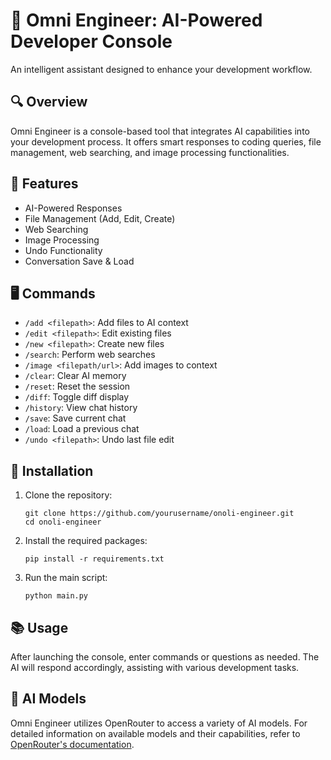 # 🧠 Omni Engineer: AI-Powered Developer Console
An intelligent assistant designed to enhance your development workflow.
## 🔍 Overview
Omni Engineer is a console-based tool that integrates AI capabilities into your development process. It offers smart responses to coding queries, file management, web searching, and image processing functionalities.
## 🌟 Features
- AI-Powered Responses
- File Management (Add, Edit, Create)
- Web Searching
- Image Processing
- Undo Functionality
- Conversation Save & Load
## 🖥️ Commands
- `/add <filepath>`: Add files to AI context
- `/edit <filepath>`: Edit existing files
- `/new <filepath>`: Create new files
- `/search`: Perform web searches
- `/image <filepath/url>`: Add images to context
- `/clear`: Clear AI memory
- `/reset`: Reset the session
- `/diff`: Toggle diff display
- `/history`: View chat history
- `/save`: Save current chat
- `/load`: Load a previous chat
- `/undo <filepath>`: Undo last file edit
## 🚀 Installation
1. Clone the repository:
   ```
   git clone https://github.com/yourusername/onoli-engineer.git
   cd onoli-engineer
   ```
2. Install the required packages:
   ```
   pip install -r requirements.txt
   ```
3. Run the main script:
   ```
   python main.py
   ```
## 📚 Usage
After launching the console, enter commands or questions as needed. The AI will respond accordingly, assisting with various development tasks.
## 🤖 AI Models
Omni Engineer utilizes OpenRouter to access a variety of AI models. For detailed information on available models and their capabilities, refer to [OpenRouter's documentation]([https://openrouter.ai/docs](https://openrouter.ai/models)).
